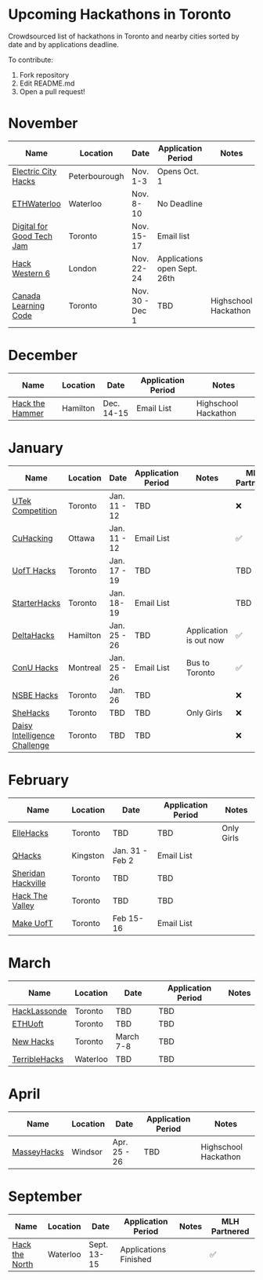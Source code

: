 # Upcoming Hackathons in Toronto
Crowdsourced list of hackathons in Toronto and nearby cities sorted by date and by applications deadline.

To contribute:
 1. Fork repository
 2. Edit README.md
 3. Open a pull request!



 
# November

 | Name  |  Location | Date | Application Period |  Notes |
 |---|---|---|---|---|
 | [Electric City Hacks](https://echacks.dev/)  | Peterbourough | Nov. 1-3 | Opens Oct. 1 |   |
 | [ETHWaterloo](https://ethwaterloo.com/)  | Waterloo | Nov. 8-10 | No Deadline |   |
 | [Digital for Good Tech Jam](https://www.digitalforgood.com/)  | Toronto | Nov. 15-17 | Email list |   |
 | [Hack Western 6](https://hackwestern.com/)  | London | Nov. 22-24 | Applications open Sept. 26th |   |
  | [Canada Learning Code](https://www.canadalearningcode.ca/hackathons/)  | Toronto | Nov. 30 - Dec 1 | TBD | Highschool Hackathon |
 
# December
 | Name  |  Location | Date | Application Period |  Notes |
 |---|---|---|---|---|
 | [Hack the Hammer](https://hackthehammer.com/)  | Hamilton | Dec. 14-15 | Email List |  Highschool Hackathon |


 
# January

 | Name  |  Location | Date | Application Period |  Notes | MLH Partnered |
 |---|---|---|---|---|---|
 | [UTek Competition](https://utek.skule.ca)  | Toronto | Jan. 11 - 12 | TBD |   | :x: |
 | [CuHacking](https://cuhacking.com/)  | Ottawa | Jan. 11 - 12 | Email List |   | :white_check_mark: |
 | [UofT Hacks](https://uofthacks.com/)  | Toronto | Jan. 17 - 19 | TBD |   | TBD |
 | [StarterHacks](https://www.starterhacks.ca)  | Toronto | Jan. 18-19 | Email List |   | TBD |
 | [DeltaHacks](https://www.deltahacks.com/) | Hamilton | Jan. 25 - 26 | TBD | Application is out now  | :white_check_mark: |
 | [ConU Hacks](https://conuhacks.io)  | Montreal | Jan. 25 - 26 | Email List | Bus to Toronto | :white_check_mark: |
 | [NSBE Hacks](http://www.nsbehacksuoft.ca)  | Toronto | Jan. 26 | TBD |   | :x: |
 | [SheHacks](https://shehacks.ca) | Toronto | TBD | TBD |  Only Girls  | :x: |
 | [Daisy Intelligence Challenge](http://info.daisyintelligence.com/hackathon) | Toronto | TBD | TBD |   | :x: |



 

# February

 | Name  |  Location | Date | Application Period |  Notes |
 |---|---|---|---|---|
 | [ElleHacks](https://ellehacks.com/) | Toronto | TBD | TBD | Only Girls   |
 | [QHacks](https://qhacks.io/)  | Kingston | Jan. 31 - Feb 2 | Email List |   |
 | [Sheridan Hackville]( https://www.hackville.io/)  | Toronto | TBD | TBD |   |
 | [Hack The Valley]()  |Toronto | TBD | TBD |   |
 | [Make UofT](https://ieee.utoronto.ca/makeuoft/)  | Toronto | Feb 15-16 | Email List |   |


# March

 | Name  |  Location | Date | Application Period |  Notes |
 |---|---|---|---|---|
 | [HackLassonde](http://hacklassonde.ca/)  | Toronto | TBD | TBD |   |
 | [ETHUoft](https://www.ethuoft.ca)  | Toronto | TBD | TBD |  |
 | [New Hacks](https://ieee.utoronto.ca/#/)  | Toronto | March 7-8 | TBD |  |
 | [TerribleHacks](https://terriblehack.website/)  | Waterloo | TBD | TBD |  |


# April

 | Name  |  Location | Date | Application Period |  Notes |
 |---|---|---|---|---|
 | [MasseyHacks](https://masseyhacks.ca/)  | Windsor | Apr. 25 - 26 | TBD |  Highschool Hackathon |


# September
 
 | Name  |  Location | Date | Application Period |  Notes | MLH Partnered |
 |---|---|---|---|---|---|
 | [Hack the North](https://hackthenorth.com/)  |  Waterloo | Sept. 13-15  |  Applications Finished |   | :white_check_mark: |





